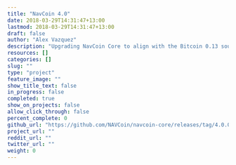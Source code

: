 ```yaml
---
title: "NavCoin 4.0"
date: 2018-03-29T14:31:47+13:00
lastmod: 2018-03-29T14:31:47+13:00
draft: false
author: "Alex Vazquez"
description: "Upgrading NavCoin Core to align with the Bitcoin 0.13 source code to increase NavCoin’s stability, functionality and the ability to integrate with other software including the Insight API and deployment of Segregated Witness."
resources: []
categories: []
slug: ""
type: "project"
feature_image: ""
show_title_text: false
in_progress: false
completed: true
show_on_projects: false
allow_click_through: false
percent_complete: 0
github_url: "https://github.com/NAVCoin/navcoin-core/releases/tag/4.0.0"
project_url: ""
reddit_url: ""
twitter_url: ""
weight: 0
---
```

